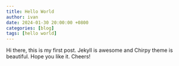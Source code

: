 ```yaml
---
title: Hello World
author: ivan
date: 2024-01-30 20:00:00 +0800
categories: [blog]
tags: [hello world]
---
```


Hi there, this is my first post. Jekyll is awesome and Chirpy theme is beautiful.
Hope you like it. Cheers!



